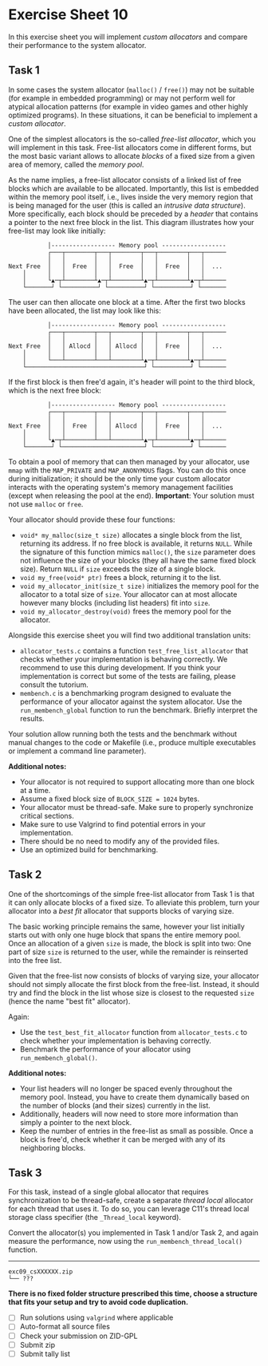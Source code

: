 # Exercise Sheet 10

In this exercise sheet you will implement _custom allocators_ and compare their performance to the system allocator.

## Task 1

In some cases the system allocator (`malloc()` / `free()`) may not be suitable (for example in embedded programming) or may not perform well for atypical allocation patterns (for example in video games and other highly optimized programs).
In these situations, it can be beneficial to implement a _custom allocator_.

One of the simplest allocators is the so-called _free-list allocator_, which you will implement in this task.
Free-list allocators come in different forms, but the most basic variant allows to allocate _blocks_ of a fixed size from a given area of memory, called the _memory pool_.

As the name implies, a free-list allocator consists of a linked list of free blocks which are available to be allocated.
Importantly, this list is embedded within the memory pool itself, i.e., lives inside the very memory region that is being managed for the user (this is called an _intrusive data structure_).
More specifically, each block should be preceded by a _header_ that contains a pointer to the next free block in the list.
This diagram illustrates how your free-list may look like initially:

```
           │------------------ Memory pool ------------------
           ┌───┬────────┬───┬────────┬───┬────────┬───┬──────
           │   │        │   │        │   │        │   │
Next Free  │   │  Free  │   │  Free  │   │  Free  │   │  ...
    │      │   │        │   │        │   │        │   │
    │      └▲─┬┴────────┴▲─┬┴────────┴▲─┬┴────────┴▲─┬┴──────
    └───────┘ └──────────┘ └──────────┘ └──────────┘ └───────
```

The user can then allocate one block at a time.
After the first two blocks have been allocated, the list may look like this:

```
           │------------------ Memory pool ------------------
           ┌───┬────────┬───┬────────┬───┬────────┬───┬──────
           │   │        │   │        │   │        │   │
Next Free  │   │ Allocd │   │ Allocd │   │  Free  │   │  ...
    │      │   │        │   │        │   │        │   │
    │      └───┴────────┴───┴────────┴▲─┬┴────────┴▲─┬┴──────
    └─────────────────────────────────┘ └──────────┘ └───────
```

If the first block is then free'd again, it's header will point to the third block, which is the next free block:

```
           │------------------ Memory pool ------------------
           ┌───┬────────┬───┬────────┬───┬────────┬───┬──────
           │   │        │   │        │   │        │   │
Next Free  │   │  Free  │   │ Allocd │   │  Free  │   │  ...
    │      │   │        │   │        │   │        │   │
    │      └▲─┬┴────────┴───┴────────┴▲─┬┴────────┴▲─┬┴──────
    └───────┘ └───────────────────────┘ └──────────┘ └───────
```

To obtain a pool of memory that can then managed by your allocator, use `mmap` with the `MAP_PRIVATE` and `MAP_ANONYMOUS` flags.
You can do this once during initialization; it should be the only time your custom allocator interacts with the operating system's memory management facilities (except when releasing the pool at the end).
**Important**: Your solution must not use `malloc` or `free`.

Your allocator should provide these four functions:

- `void* my_malloc(size_t size)` allocates a single block from the list, returning its address.
  If no free block is available, it returns `NULL`.
  While the signature of this function mimics `malloc()`, the `size` parameter does not influence the size of your blocks (they all have the same fixed block size).
  Return `NULL` if `size` exceeds the size of a single block.
- `void my_free(void* ptr)` frees a block, returning it to the list.
- `void my_allocator_init(size_t size)` initializes the memory pool for the allocator to a total size of `size`.
  Your allocator can at most allocate however many blocks (including list headers) fit into `size`.
- `void my_allocator_destroy(void)` frees the memory pool for the allocator.

Alongside this exercise sheet you will find two additional translation units:

- `allocator_tests.c` contains a function `test_free_list_allocator` that checks whether your implementation is behaving correctly.
  We recommend to use this during development.
  If you think your implementation is correct but some of the tests are failing, please consult the tutorium.
- `membench.c` is a benchmarking program designed to evaluate the performance of your allocator against the system allocator.
  Use the `run_membench_global` function to run the benchmark.
  Briefly interpret the results.

Your solution allow running both the tests and the benchmark without manual changes to the code or Makefile (i.e., produce multiple executables or implement a command line parameter).

**Additional notes:**

- Your allocator is not required to support allocating more than one block at a time.
- Assume a fixed block size of `BLOCK_SIZE = 1024` bytes.
- Your allocator must be thread-safe. Make sure to properly synchronize critical sections.
- Make sure to use Valgrind to find potential errors in your implementation.
- There should be no need to modify any of the provided files.
- Use an optimized build for benchmarking.

## Task 2

One of the shortcomings of the simple free-list allocator from Task 1 is that it can only allocate blocks of a fixed size.
To alleviate this problem, turn your allocator into a _best fit_ allocator that supports blocks of varying size.

The basic working principle remains the same, however your list initially starts out with only one huge block that spans the entire memory pool.
Once an allocation of a given `size` is made, the block is split into two:
One part of size `size` is returned to the user, while the remainder is reinserted into the free list.

Given that the free-list now consists of blocks of varying size, your allocator should not simply allocate the first block from the free-list.
Instead, it should try and find the block in the list whose size is closest to the requested `size` (hence the name "best fit" allocator).

Again:

- Use the `test_best_fit_allocator` function from `allocator_tests.c` to check whether your implementation is behaving correctly.
- Benchmark the performance of your allocator using `run_membench_global()`.

**Additional notes:**

- Your list headers will no longer be spaced evenly throughout the memory pool.
  Instead, you have to create them dynamically based on the number of blocks (and their sizes) currently in the list.
- Additionally, headers will now need to store more information than simply a pointer to the next block.
- Keep the number of entries in the free-list as small as possible.
  Once a block is free'd, check whether it can be merged with any of its neighboring blocks.

## Task 3

For this task, instead of a single global allocator that requires synchronization to be thread-safe, create a separate _thread local_ allocator for each thread that uses it.
To do so, you can leverage C11's thread local storage class specifier (the `_Thread_local` keyword).

Convert the allocator(s) you implemented in Task 1 and/or Task 2, and again measure the performance, now using the `run_membench_thread_local()` function.

---

```
exc09_csXXXXXX.zip
└── ???
```

**There is no fixed folder structure prescribed this time, choose a structure that fits your setup and try to avoid code duplication.**

- [ ] Run solutions using `valgrind` where applicable
- [ ] Auto-format all source files
- [ ] Check your submission on ZID-GPL
- [ ] Submit zip
- [ ] Submit tally list
